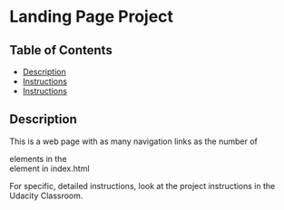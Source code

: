 # Landing Page Project

## Table of Contents

* [Description](#description)
* [Instructions](#instructions)
* [Instructions](#instructions)


## Description

This is a web page with as many  navigation links as the number of <section> elements in the <main> element in index.html


For specific, detailed instructions, look at the project instructions in the Udacity Classroom.
